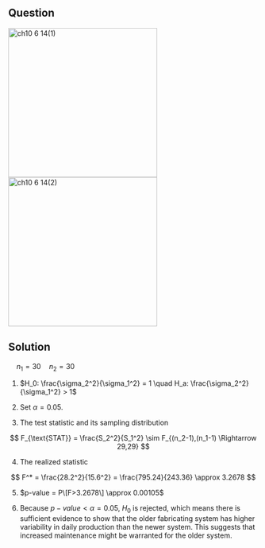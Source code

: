 ## Question

<img width="300" alt="ch10 6 14(1)" src="https://github.com/user-attachments/assets/62fbf0d0-0326-40c4-85a1-7e6a29933e8e" />
<br>
<img width="300" alt="ch10 6 14(2)" src="https://github.com/user-attachments/assets/5ebe3e7d-01cb-4066-a31a-936107c7387f" />


## Solution

$\quad n_1=30 \quad n_2=30$  
  
1. $H_0: \frac{\sigma_2^2}{\sigma_1^2} = 1 \quad H_a: \frac{\sigma_2^2}{\sigma_1^2} > 1$

2. Set $\alpha = 0.05$.

3. The test statistic and its sampling distribution

$$
F_{\text{STAT}} = \frac{S_2^2}{S_1^2} \sim F_{(n_2-1),(n_1-1) \Rightarrow 29,29}
$$

4. The realized statistic

$$
F^* = \frac{28.2^2}{15.6^2} = \frac{795.24}{243.36} \approx 3.2678
$$
  
5. $p-value = P\[F>3.2678\] \approx 0.00105$

6. Because $p-value < \alpha = 0.05$, $H_0$ is rejected, which means there is sufficient evidence to show that the older fabricating system has higher variability in daily production than the newer system. This suggests that increased maintenance might be warranted for the older system.

